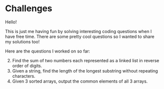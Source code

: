 # Challenges 

Hello!


This is just me having fun by solving interesting coding questions when I have free time. There are some pretty cool questions so I wanted to share my solutions too!

Here are the questions I worked on so far:

2. Find the sum of two numbers each represented as a linked list in reverse order of digits.
3. Given a string, find the length of the longest substring without repeating characters.
1213. Given 3 sorted arrays, output the common elements of all 3 arrays.

